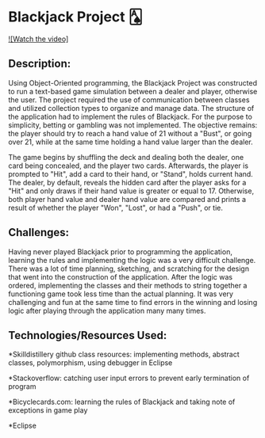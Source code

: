 # Blackjack Project 🂡
[![Watch the video]](https://github.com/ai24m/BlackjackProject/blob/main/Screen%20Recording%202021-12-09%20at%208.54.55%20PM.mov)


## Description:
Using Object-Oriented programming, the Blackjack Project was constructed to run a text-based game simulation between a dealer and player, otherwise the user. The project required the use of communication between classes and utilized collection types to organize and manage data. The structure of the application had to implement the rules of Blackjack. For the purpose to simplicity, betting or gambling was not implemented. The objective remains: the player should try to reach a hand value of 21 without a "Bust", or going over 21, while at the same time holding a hand value larger than the dealer.

The game begins by shuffling the deck and dealing both the dealer, one card being concealed, and the player two cards. Afterwards, the player is prompted to "Hit", add a card to their hand, or "Stand", holds current hand. The dealer, by default, reveals the hidden card after the player asks for a "Hit" and only draws if their hand value is greater or equal to 17. Otherwise, both player hand value and dealer hand value are compared and prints a result of whether the player "Won", "Lost", or had a "Push", or tie.
	
## Challenges:
Having never played Blackjack prior to programming the application, learning the rules and implementing the logic was a very difficult challenge. There was a lot of time planning, sketching, and scratching for the design that went into the construction of the application. After the logic was ordered, implementing the classes and their methods to string together a functioning game took less time than the actual planning. It was very challenging and fun at the same time to find errors in the winning and losing logic after playing through the application many many times.

## Technologies/Resources Used:
*Skilldistillery github class resources:  implementing methods, abstract classes, polymorphism, using debugger in Eclipse

*Stackoverflow: catching user input errors to prevent early termination of program

*Bicyclecards.com: learning the rules of Blackjack and taking note of exceptions in game play

*Eclipse
